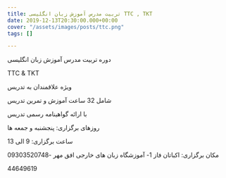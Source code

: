 ```yaml
---
title: تربیت مدرس آموزش زبان انگلیسی TTC , TKT
date: 2019-12-13T20:30:00.000+00:00
cover: "/assets/images/posts/ttc.png"
tags: []

---
```

دوره تربیت مدرس آموزش زبان انگلیسی

TTC & TKT

ویژه علاقمندان به تدریس

شامل 32 ساعت آموزش و تمرین تدریس

با ارائه گواهینامه رسمی تدریس

روزهای برگزاری: پنجشنبه و جمعه ها

ساعت برگزاری: 9 الی 13

مکان برگزاری: اکباتان فاز 1- آموزشگاه زبان های خارجی افق مهر -09303520748

44649619